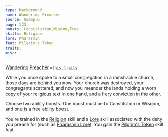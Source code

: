 ```yaml
---
type: background
name: Wandering Preacher 
source: G&amp;G
page: 123
boosts: Constitution,Wisdom,Free
skills: Religion
lore: Pharasmin
feat: Pilgrim's Token
traits: 
misc: 
---
```


[Wandering Preacher](###%20Wandering%20Preacher)
`=this.traits`


While you once spoke to a small congregation in a ramshackle church, those days are behind you now. Your church was destroyed, your congregants scattered, and now you meander the lands holding a worn copy of your religious text in one hand, and a fiery conviction in the other.

Choose two ability boosts. One boost must be to Constitution or Wisdom, and one is a free ability boost.

You're trained in the [Religion](Religion) skill and a [Lore](Lore) skill associated with the deity you preach for (such as [Pharasmin Lore](Pharasmin%20Lore)). You gain the [Pilgrim's Token](Pilgrim's%20Token) skill feat.

